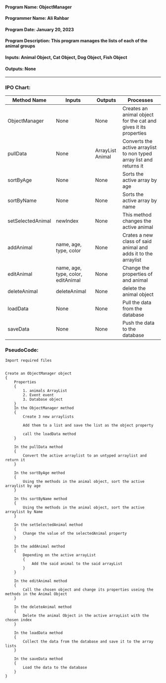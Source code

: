 #### Program Name: ObjectManager
#### Programmer Name: Ali Rahbar
#### Program Date: January 20, 2023
#### Program Description: This program manages the lists of each of the animal groups
#### Inputs: Animal Object, Cat Object, Dog Object, Fish Object
#### Outputs: None

---

### IPO Chart:


| **Method Name**   | **Inputs**                         | **Outputs**      | **Processes**                                                        |
|-------------------|------------------------------------|------------------|----------------------------------------------------------------------|
| ObjectManager     | None                               | None             | Creates an animal object for the cat and gives it its properties     |
| pullData          | None                               | ArrayList Animal | Converts the active arraylist to non typed array list and returns it |
| sortByAge         | None                               | None             | Sorts the active array by age                                        |
| sortByName        | None                               | None             | Sorts the active array by name                                       |
| setSelectedAnimal | newIndex                           | None             | This method changes the active animal                                |
| addAnimal         | name, age, type, color             | None             | Crates a new class of said animal and adds it to the arraylist       |
| editAnimal        | name, age, type, color, editAnimal | None             | Change the properties of and animal                                  |
| deleteAnimal      | deleteAnimal                       | None             | delete the animal object                                             |
| loadData          | None                               | None             | Pull the data from the database                                      |
| saveData          | None                               | None             | Push the data to the database                                        |

### PseudoCode:

```text
Import required files


Create an ObjectManager object
{
    Properties
    {
        1. animals ArrayList
        2. Event event
        3. Database object
    }
    In the ObjectManager method
    {
        Create 3 new arraylists
        
        Add them to a list and save the list as the object property
        
        call the loadData method
    }
    
    In the pullData method
    {
        Convert the active arraylist to an untyped arraylist and return it
    }
    
    In the sortByAge method
    {
        Using the methods in the animal object, sort the active arraylist by age
    }
    
    In ths sortByName method
    {
        Using the methods in the animal object, sort the active arraylist by Name
    }
    
    In the setSelectedAnimal method
    {
        Change the value of the selectedAnimal property
    }
    
    In the addAnimal method
    {
        Depending on the active arrayList
        {
            Add the said animal to the said arrayList
        }
    }
    
    In the editAnimal method
    {
        Call the chosen object and change its properties useing the methods in the Animal Object
    }
    
    In the deleteAnimal method
    {
        Delete the animal Object in the active arrayList with the chosen index
    }
    
    In the loadData method
    {
        Collect the data from the database and save it to the array lists
    }
    
    In the saveData method
    {
        Load the data to the database
    }
}
```
